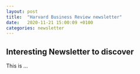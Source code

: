 ```yaml
---
layout: post
title:  "Harvard Business Review newsletter"
date:   2020-11-21 15:00:09 +0100
categories: newsletter
---
```


## Interesting Newsletter to discover

This is ...
